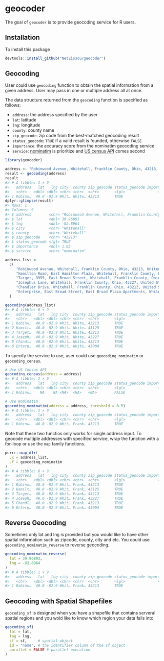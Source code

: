 
<!-- README.md is generated from README.Rmd. Please edit that file -->

# geocoder

<!-- badges: start -->

<!-- badges: end -->

The goal of `geocoder` is to provide geocoding service for R users.

## Installation

To install this package

``` r
devtools::install_github("NetZissou/geocoder")
```

## Geocoding

User could use `geocoding` function to obtain the spatial information
from a given address. User may pass in one or multiple address all at
once.

The data structure returned from the `geocoding` function is specified
as follows:

  - `address`: the address specified by the user
  - `lat`: latitude
  - `lng`: longitude
  - `county`: county name
  - `zip_geocode`: zip code from the best-matched geocoding result
  - `status_geocode`: `TRUE` if a valid result is founded, otherwise
    `FALSE`
  - `importance`: the accuracy score from the nominatim geocoding
    service
  - `service`: [nominatim](https://nominatim.osc.edu/ui/search.html) is
    prioritize and [US census
    API](https://geocoding.geo.census.gov/geocoder/) comes second

<!-- end list -->

``` r
library(geocoder)

address <- "Robinwood Avenue, Whitehall, Franklin County, Ohio, 43213, United States"
result <- geocoding(address)
result
#> # A tibble: 1 × 9
#>   address   lat   lng city  county zip_geocode status_geocode importance service
#>   <chr>   <dbl> <dbl> <chr> <chr>  <chr>       <lgl>               <dbl> <chr>  
#> 1 Robinw…  40.0 -82.9 Whit… White… 43213       TRUE                 1.03 nomina…
dplyr::glimpse(result)
#> Rows: 1
#> Columns: 9
#> $ address        <chr> "Robinwood Avenue, Whitehall, Franklin County, Ohio, 43…
#> $ lat            <dbl> 39.96893
#> $ lng            <dbl> -82.8964
#> $ city           <chr> "Whitehall"
#> $ county         <chr> "Whitehall"
#> $ zip_geocode    <chr> "43213"
#> $ status_geocode <lgl> TRUE
#> $ importance     <dbl> 1.03
#> $ service        <chr> "nominatim"
```

``` r
address_list <- 
  c(
     "Robinwood Avenue, Whitehall, Franklin County, Ohio, 43213, United States",
     "Hamilton Road, East Hamilton Plaza, Whitehall, Franklin County, Ohio, 43125, United States",
     "Target, 3955, East Broad Street, Whitehall, Franklin County, Ohio, 43213, United States",
     "Josephus Lane, Whitehall, Franklin County, Ohio, 43227, United States",
     "Chandler Drive, Whitehall, Franklin County, Ohio, 43213, United States",
     "Enterprise, East Broad Street, East Broad Plaza Apartments, Whitehall, Franklin County, Ohio, 43004, United States"
  )

geocoding(address_list)
#> # A tibble: 6 × 9
#>   address   lat   lng city  county zip_geocode status_geocode importance service
#>   <chr>   <dbl> <dbl> <chr> <chr>  <chr>       <lgl>               <dbl> <chr>  
#> 1 Robinw…  40.0 -82.9 Whit… White… 43213       TRUE                 1.03 nomina…
#> 2 Hamilt…  40.0 -82.9 Whit… White… 43125       TRUE                 1.33 nomina…
#> 3 Target…  40.0 -82.9 Whit… White… 43213       TRUE                 1.25 nomina…
#> 4 Joseph…  40.0 -82.9 Whit… White… 43227       TRUE                 1.03 nomina…
#> 5 Chandl…  40.0 -82.9 Whit… White… 43213       TRUE                 1.03 nomina…
#> 6 Enterp…  40.0 -82.9 Whit… White… 43004       TRUE                 1.54 nomina…
```

To specify the service to use, user could use `geocoding_nominatim` or
`geocoding_census`.

``` r
# Use US Census API
geocoding_census(address = address)
#> # A tibble: 1 × 9
#>   address   lat   lng city  county zip_geocode status_geocode importance service
#>   <chr>   <dbl> <dbl> <chr> <chr>  <chr>       <lgl>               <dbl> <chr>  
#> 1 Robinw…    NA    NA <NA>  <NA>   <NA>        FALSE                  NA US Cen…

# Use Nominatim
geocoding_nominatim(address = address, threshold = 0.5)
#> # A tibble: 1 × 9
#>   address   lat   lng city  county zip_geocode status_geocode importance service
#>   <chr>   <dbl> <dbl> <chr> <chr>  <chr>       <lgl>               <dbl> <chr>  
#> 1 Robinw…  40.0 -82.9 Whit… Frank… 43213       TRUE                 1.03 nomina…
```

Note that these two functios only works for single address input. To
geocode multiple addresses with specified service, wrap the function
with a for-loop or use the `map` family functions.

``` r
purrr::map_dfr(
  .x = address_list,
  .f = geocoding_nominatim
)
#> # A tibble: 6 × 9
#>   address   lat   lng city  county zip_geocode status_geocode importance service
#>   <chr>   <dbl> <dbl> <chr> <chr>  <chr>       <lgl>               <dbl> <chr>  
#> 1 Robinw…  40.0 -82.9 Whit… Frank… 43213       TRUE                 1.03 nomina…
#> 2 Hamilt…  40.0 -82.9 Whit… Frank… 43125       TRUE                 1.33 nomina…
#> 3 Target…  40.0 -82.9 Whit… Frank… 43213       TRUE                 1.25 nomina…
#> 4 Joseph…  40.0 -82.9 Whit… Frank… 43227       TRUE                 1.03 nomina…
#> 5 Chandl…  40.0 -82.9 Whit… Frank… 43213       TRUE                 1.03 nomina…
#> 6 Enterp…  40.0 -82.9 Whit… Frank… 43004       TRUE                 1.54 nomina…
```

## Reverse Geocoding

Sometimes only lat and lng is provided but you would like to have other
spatial information such as zipcode, county, city and etc. You could use
`geocoding_nominatim_reverse` to reverse geocoding.

``` r
geocoding_nominatim_reverse(
  lat = 39.96893,
  lng = -82.8964
)
#> # A tibble: 1 × 9
#>   address   lat   lng city  county zip_geocode status_geocode importance service
#>   <chr>   <dbl> <dbl> <chr> <chr>  <chr>       <lgl>               <dbl> <chr>  
#> 1 Robinw…  40.0 -82.9 Whit… Frank… 43213       TRUE                    1 nomina…
```

## Geocoding with Spatial Shapefiles

`geocoding_sf` is designed when you have a shapefile that contains
serveral spatial regions and you wold like to know which region your
data falls into.

``` r
geocoding_sf(
  lat = lat,
  lng = lng,
  sf = sf,     # spatial object
  id = "name", # the identifier column of the sf object
  parallel = FALSE # parallel execution
)
```
